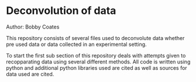# Deconvolution of data 
Author: Bobby Coates

This repository consists of several files used to deconvolute data whether pre used data or data collected in an experimental setting. 

To start the first sub section of this repository deals with attempts given to recopparating data using several different methods. All code is written using python and additional python libraries used are cited as well as sources for data used are cited.

